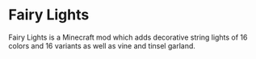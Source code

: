 # Fairy Lights
Fairy Lights is a Minecraft mod which adds decorative string lights of 16 colors and 16 variants as well as vine and tinsel garland.
